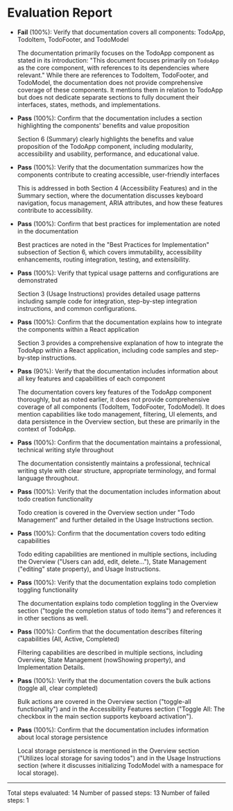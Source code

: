 # Evaluation Report

- **Fail** (100%): Verify that documentation covers all components: TodoApp, TodoItem, TodoFooter, and TodoModel

    The documentation primarily focuses on the TodoApp component as stated in its introduction: "This document focuses primarily on `TodoApp` as the core component, with references to its dependencies where relevant." While there are references to TodoItem, TodoFooter, and TodoModel, the documentation does not provide comprehensive coverage of these components. It mentions them in relation to TodoApp but does not dedicate separate sections to fully document their interfaces, states, methods, and implementations.

- **Pass** (100%): Confirm that the documentation includes a section highlighting the components' benefits and value proposition

    Section 6 (Summary) clearly highlights the benefits and value proposition of the TodoApp component, including modularity, accessibility and usability, performance, and educational value.

- **Pass** (100%): Verify that the documentation summarizes how the components contribute to creating accessible, user-friendly interfaces

    This is addressed in both Section 4 (Accessibility Features) and in the Summary section, where the documentation discusses keyboard navigation, focus management, ARIA attributes, and how these features contribute to accessibility.

- **Pass** (100%): Confirm that best practices for implementation are noted in the documentation

    Best practices are noted in the "Best Practices for Implementation" subsection of Section 6, which covers immutability, accessibility enhancements, routing integration, testing, and extensibility.

- **Pass** (100%): Verify that typical usage patterns and configurations are demonstrated

    Section 3 (Usage Instructions) provides detailed usage patterns including sample code for integration, step-by-step integration instructions, and common configurations.

- **Pass** (100%): Confirm that the documentation explains how to integrate the components within a React application

    Section 3 provides a comprehensive explanation of how to integrate the TodoApp within a React application, including code samples and step-by-step instructions.

- **Pass** (90%): Verify that the documentation includes information about all key features and capabilities of each component

    The documentation covers key features of the TodoApp component thoroughly, but as noted earlier, it does not provide comprehensive coverage of all components (TodoItem, TodoFooter, TodoModel). It does mention capabilities like todo management, filtering, UI elements, and data persistence in the Overview section, but these are primarily in the context of TodoApp.

- **Pass** (100%): Confirm that the documentation maintains a professional, technical writing style throughout

    The documentation consistently maintains a professional, technical writing style with clear structure, appropriate terminology, and formal language throughout.

- **Pass** (100%): Verify that the documentation includes information about todo creation functionality

    Todo creation is covered in the Overview section under "Todo Management" and further detailed in the Usage Instructions section.

- **Pass** (100%): Confirm that the documentation covers todo editing capabilities

    Todo editing capabilities are mentioned in multiple sections, including the Overview ("Users can add, edit, delete..."), State Management ("editing" state property), and Usage Instructions.

- **Pass** (100%): Verify that the documentation explains todo completion toggling functionality

    The documentation explains todo completion toggling in the Overview section ("toggle the completion status of todo items") and references it in other sections as well.

- **Pass** (100%): Confirm that the documentation describes filtering capabilities (All, Active, Completed)

    Filtering capabilities are described in multiple sections, including Overview, State Management (nowShowing property), and Implementation Details.

- **Pass** (100%): Verify that the documentation covers the bulk actions (toggle all, clear completed)

    Bulk actions are covered in the Overview section ("toggle-all functionality") and in the Accessibility Features section ("Toggle All: The checkbox in the main section supports keyboard activation").

- **Pass** (100%): Confirm that the documentation includes information about local storage persistence

    Local storage persistence is mentioned in the Overview section ("Utilizes local storage for saving todos") and in the Usage Instructions section (where it discusses initializing TodoModel with a namespace for local storage).

---

Total steps evaluated: 14
Number of passed steps: 13
Number of failed steps: 1